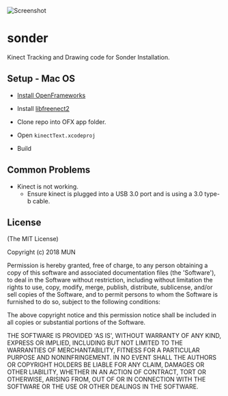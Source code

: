 ![Screenshot](https://i.imgur.com/f2HwJiW.png)

# sonder
Kinect Tracking and Drawing code for Sonder Installation.

## Setup - Mac OS

* [Install OpenFrameworks](http://openframeworks.cc/download/)

* Install [libfreenect2](https://github.com/OpenKinect/libfreenect2)

* Clone repo into OFX app folder.

* Open `kinectText.xcodeproj`

* Build

## Common Problems

* Kinect is not working.
  * Ensure kinect is plugged into a USB 3.0 port and is using a 3.0 type-b cable.


## License
(The MIT License)

Copyright (c) 2018 MUN

Permission is hereby granted, free of charge, to any person obtaining a copy of this software and associated documentation files (the 'Software'), to deal in the Software without restriction, including without limitation the rights to use, copy, modify, merge, publish, distribute, sublicense, and/or sell copies of the Software, and to permit persons to whom the Software is furnished to do so, subject to the following conditions:

The above copyright notice and this permission notice shall be included in all copies or substantial portions of the Software.

THE SOFTWARE IS PROVIDED 'AS IS', WITHOUT WARRANTY OF ANY KIND, EXPRESS OR IMPLIED, INCLUDING BUT NOT LIMITED TO THE WARRANTIES OF MERCHANTABILITY, FITNESS FOR A PARTICULAR PURPOSE AND NONINFRINGEMENT. IN NO EVENT SHALL THE AUTHORS OR COPYRIGHT HOLDERS BE LIABLE FOR ANY CLAIM, DAMAGES OR OTHER LIABILITY, WHETHER IN AN ACTION OF CONTRACT, TORT OR OTHERWISE, ARISING FROM, OUT OF OR IN CONNECTION WITH THE SOFTWARE OR THE USE OR OTHER DEALINGS IN THE SOFTWARE.
